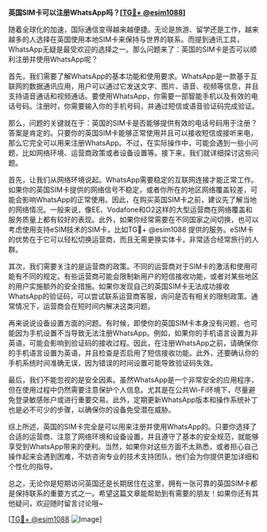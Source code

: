 **英国SIM卡可以注册WhatsApp吗？[[TG💪+ @esim1088](https://t.me/s/esim1088)]**

随着全球化的加速，国际通信变得越来越便捷。无论是旅游、留学还是工作，越来越多的人选择在英国使用本地SIM卡来保持与世界的联系。而提到通讯工具，WhatsApp无疑是最受欢迎的选择之一。那么问题来了：英国的SIM卡是否可以顺利注册并使用WhatsApp呢？

首先，我们需要了解WhatsApp的基本功能和使用要求。WhatsApp是一款基于互联网的数据通讯应用，用户可以通过它发送文字、图片、语音、视频等信息，并且支持语音通话和视频通话。要使用WhatsApp，你需要一部智能手机以及有效的电话号码。注册时，你需要输入你的手机号码，并通过短信或语音验证码完成验证。

那么，问题的关键就在于：英国的SIM卡是否能够提供有效的电话号码用于注册？答案是肯定的。只要你的英国SIM卡能够正常使用并且可以接收短信或接听来电，那么它完全可以用来注册WhatsApp。不过，在实际操作中，可能会遇到一些小问题，比如网络环境、运营商政策或者设备设置等。接下来，我们就详细探讨这些问题。

首先，让我们从网络环境说起。WhatsApp需要稳定的互联网连接才能正常工作。如果你的英国SIM卡提供的网络信号不稳定，或者你所在的地区网络覆盖较差，可能会影响WhatsApp的正常使用。因此，在购买英国SIM卡之前，建议先了解当地的网络情况。一般来说，像EE、Vodafone和O2这样的大型运营商在网络覆盖和服务质量上都有较好的表现。此外，如果你经常需要在不同国家之间切换，也可以考虑使用支持eSIM技术的SIM卡，比如TG💪+ @esim1088 提供的服务。eSIM卡的优势在于它可以轻松切换运营商，而且无需更换实体卡，非常适合经常旅行的人群。

其次，我们需要关注的是运营商的政策。不同的运营商对于SIM卡的激活和使用可能有不同的规定。有些运营商可能会限制新用户的短信接收功能，或者对某些地区的用户实施额外的安全措施。如果你发现自己的英国SIM卡无法成功接收WhatsApp的验证码，可以尝试联系运营商客服，询问是否有相关的限制政策。通常情况下，运营商会在短时间内解决这类问题。

再来说说设备设置方面的问题。有时候，即使你的英国SIM卡本身没有问题，也可能因为手机设置不当导致无法注册WhatsApp。例如，如果你的手机语言设置为非英语，可能会影响到验证码的接收过程。因此，在注册WhatsApp之前，请确保你的手机语言设置为英语，并且检查是否启用了短信接收功能。此外，还要确认你的手机系统时间准确无误，因为错误的时间设置可能导致验证码失效。

最后，我们不能忽视的是安全因素。虽然WhatsApp是一个非常安全的应用程序，但在使用过程中仍然需要注意保护个人信息。尤其是在公共Wi-Fi环境下，尽量避免登录敏感账户或进行重要交易。此外，定期更新WhatsApp版本和操作系统补丁也是必不可少的步骤，以确保你的设备免受潜在威胁。

综上所述，英国的SIM卡完全是可以用来注册并使用WhatsApp的。只要你选择了合适的运营商、注意了网络环境和设备设置，并且遵守了基本的安全规范，就能够享受到WhatsApp带来的便利。当然，如果你对这些方面不太熟悉，或者担心自己操作起来会遇到困难，不妨咨询专业的技术支持团队，他们会为你提供更加详细和个性化的指导。

总之，无论你是短期访问英国还是长期居住在这里，拥有一张可靠的英国SIM卡都是保持联系的重要方式之一。希望这篇文章能帮助到有需要的朋友！如果你还有其他疑问，欢迎随时留言讨论哦~

[[TG💪+ @esim1088](https://t.me/s/esim1088) ![Image](https://i.postimg.cc/4NQfJmqS/Snipaste-2025-05-13-00-14-12.png)]